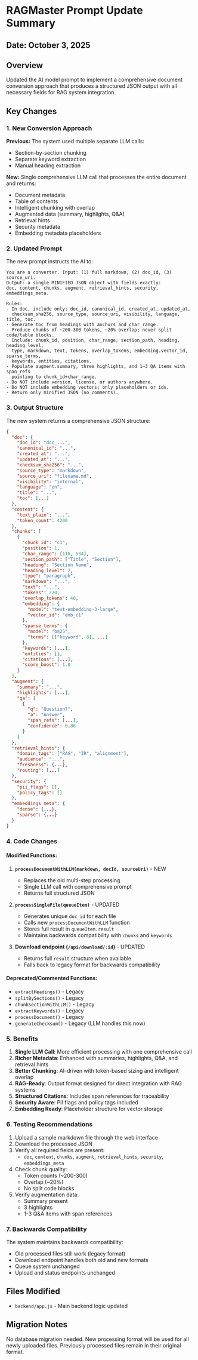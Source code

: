 # RAGMaster Prompt Update Summary

## Date: October 3, 2025

## Overview

Updated the AI model prompt to implement a comprehensive document conversion approach that produces a structured JSON output with all necessary fields for RAG system integration.

## Key Changes

### 1. New Conversion Approach

**Previous:** The system used multiple separate LLM calls:

- Section-by-section chunking
- Separate keyword extraction
- Manual heading extraction

**New:** Single comprehensive LLM call that processes the entire document and returns:

- Document metadata
- Table of contents
- Intelligent chunking with overlap
- Augmented data (summary, highlights, Q&A)
- Retrieval hints
- Security metadata
- Embedding metadata placeholders

### 2. Updated Prompt

The new prompt instructs the AI to:

```
You are a converter. Input: (1) full markdown, (2) doc_id, (3) source_uri.
Output: a single MINIFIED JSON object with fields exactly:
doc, content, chunks, augment, retrieval_hints, security, embeddings_meta.

Rules:
- In doc, include only: doc_id, canonical_id, created_at, updated_at,
  checksum_sha256, source_type, source_uri, visibility, language, title, toc.
- Generate toc from headings with anchors and char_range.
- Produce chunks of ~200–300 tokens, ~20% overlap; never split code/table blocks.
  Include: chunk_id, position, char_range, section_path, heading, heading_level,
  type, markdown, text, tokens, overlap_tokens, embedding.vector_id, sparse_terms,
  keywords, entities, citations.
- Populate augment.summary, three highlights, and 1–3 QA items with span_refs
  pointing to chunk_id+char_range.
- Do NOT include version, license, or authors anywhere.
- Do NOT include embedding vectors; only placeholders or ids.
- Return only minified JSON (no comments).
```

### 3. Output Structure

The new system returns a comprehensive JSON structure:

```json
{
  "doc": {
    "doc_id": "doc_...",
    "canonical_id": "...",
    "created_at": "...",
    "updated_at": "...",
    "checksum_sha256": "...",
    "source_type": "markdown",
    "source_uri": "filename.md",
    "visibility": "internal",
    "language": "en",
    "title": "...",
    "toc": [...]
  },
  "content": {
    "text_plain": "...",
    "token_count": 4200
  },
  "chunks": [
    {
      "chunk_id": "c1",
      "position": 1,
      "char_range": [116, 534],
      "section_path": ["Title", "Section"],
      "heading": "Section Name",
      "heading_level": 2,
      "type": "paragraph",
      "markdown": "...",
      "text": "...",
      "tokens": 220,
      "overlap_tokens": 40,
      "embedding": {
        "model": "text-embedding-3-large",
        "vector_id": "emb_c1"
      },
      "sparse_terms": {
        "model": "bm25",
        "terms": [["keyword", 8], ...]
      },
      "keywords": [...],
      "entities": [],
      "citations": [...],
      "score_boost": 1.0
    }
  ],
  "augment": {
    "summary": "...",
    "highlights": [...],
    "qa": [
      {
        "q": "Question?",
        "a": "Answer",
        "span_refs": [...],
        "confidence": 0.86
      }
    ]
  },
  "retrieval_hints": {
    "domain_tags": ["RAG", "IR", "alignment"],
    "audience": "...",
    "freshness": {...},
    "routing": [...]
  },
  "security": {
    "pii_flags": [],
    "policy_tags": []
  },
  "embeddings_meta": {
    "dense": {...},
    "sparse": {...}
  }
}
```

### 4. Code Changes

#### Modified Functions:

1. **`processDocumentWithLLM(markdown, docId, sourceUri)`** - NEW

   - Replaces the old multi-step processing
   - Single LLM call with comprehensive prompt
   - Returns full structured JSON

2. **`processSingleFile(queueItem)`** - UPDATED

   - Generates unique `doc_id` for each file
   - Calls new `processDocumentWithLLM` function
   - Stores full result in `queueItem.result`
   - Maintains backwards compatibility with `chunks` and `keywords`

3. **Download endpoint (`/api/download/:id`)** - UPDATED
   - Returns full `result` structure when available
   - Falls back to legacy format for backwards compatibility

#### Deprecated/Commented Functions:

- `extractHeadings()` - Legacy
- `splitBySections()` - Legacy
- `chunkSectionWithLLM()` - Legacy
- `extractKeywords()` - Legacy
- `processDocument()` - Legacy
- `generateChecksum()` - Legacy (LLM handles this now)

### 5. Benefits

1. **Single LLM Call**: More efficient processing with one comprehensive call
2. **Richer Metadata**: Enhanced with summaries, highlights, Q&A, and retrieval hints
3. **Better Chunking**: AI-driven with token-based sizing and intelligent overlap
4. **RAG-Ready**: Output format designed for direct integration with RAG systems
5. **Structured Citations**: Includes span references for traceability
6. **Security Aware**: PII flags and policy tags included
7. **Embedding Ready**: Placeholder structure for vector storage

### 6. Testing Recommendations

1. Upload a sample markdown file through the web interface
2. Download the processed JSON
3. Verify all required fields are present:
   - `doc`, `content`, `chunks`, `augment`, `retrieval_hints`, `security`, `embeddings_meta`
4. Check chunk quality:
   - Token counts (~200-300)
   - Overlap (~20%)
   - No split code blocks
5. Verify augmentation data:
   - Summary present
   - 3 highlights
   - 1-3 Q&A items with span references

### 7. Backwards Compatibility

The system maintains backwards compatibility:

- Old processed files still work (legacy format)
- Download endpoint handles both old and new formats
- Queue system unchanged
- Upload and status endpoints unchanged

## Files Modified

- `backend/app.js` - Main backend logic updated

## Migration Notes

No database migration needed. New processing format will be used for all newly uploaded files. Previously processed files remain in their original format.
